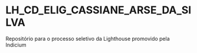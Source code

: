 # LH_CD_ELIG_CASSIANE_ARSE_DA_SILVA
Repositório para o processo seletivo da Lighthouse promovido pela Indicium
